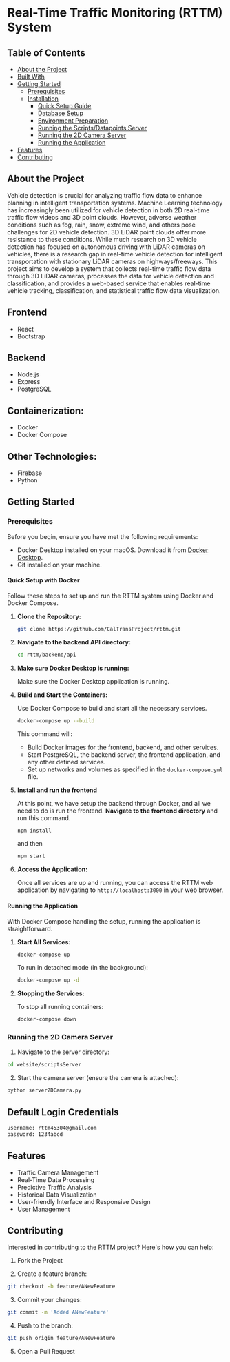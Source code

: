 
# Real-Time Traffic Monitoring (RTTM) System

## Table of Contents

- [About the Project](#about-the-project)
- [Built With](#built-with)
- [Getting Started](#getting-started)
  - [Prerequisites](#prerequisites)
  - [Installation](#installation)
    - [Quick Setup Guide](#quick-setup-guide)
    - [Database Setup](#database-setup)
    - [Environment Preparation](#environment-preparation)
    - [Running the Scripts/Datapoints Server](#running-the-scriptsdatapoints-server)
    - [Running the 2D Camera Server](#running-the-2d-camera-server)
    - [Running the Application](#running-the-application)
- [Features](#features)
- [Contributing](#contributing)

## About the Project

Vehicle detection is crucial for analyzing traffic flow data to enhance planning in intelligent transportation systems. Machine Learning technology has increasingly been utilized for vehicle detection in both 2D real-time traffic flow videos and 3D point clouds. However, adverse weather conditions such as fog, rain, snow, extreme wind, and others pose challenges for 2D vehicle detection. 3D LiDAR point clouds offer more resistance to these conditions. While much research on 3D vehicle detection has focused on autonomous driving with LiDAR cameras on vehicles, there is a research gap in real-time vehicle detection for intelligent transportation with stationary LiDAR cameras on highways/freeways. This project aims to develop a system that collects real-time traffic flow data through 3D LiDAR cameras, processes the data for vehicle detection and classification, and provides a web-based service that enables real-time vehicle tracking, classification, and statistical traffic flow data visualization.

## Frontend
- React
- Bootstrap

## Backend
- Node.js
- Express
- PostgreSQL

## Containerization:
- Docker
- Docker Compose

## Other Technologies:
- Firebase
- Python

## Getting Started

### Prerequisites

Before you begin, ensure you have met the following requirements:

- Docker Desktop installed on your macOS. Download it from [Docker Desktop](https://www.docker.com/products/docker-desktop/).
- Git installed on your machine.

#### Quick Setup with Docker

Follow these steps to set up and run the RTTM system using Docker and Docker Compose.

1. **Clone the Repository:**

   ```bash
   git clone https://github.com/CalTransProject/rttm.git
   ```

2. **Navigate to the backend API directory:**

   ```bash
   cd rttm/backend/api
   ```

3. **Make sure Docker Desktop is running:**

   Make sure the Docker Desktop application is running.

4. **Build and Start the Containers:**

   Use Docker Compose to build and start all the necessary services.

   ```bash
   docker-compose up --build
   ```

   This command will:

   - Build Docker images for the frontend, backend, and other services.
   - Start PostgreSQL, the backend server, the frontend application, and any other defined services.
   - Set up networks and volumes as specified in the `docker-compose.yml` file.

5. **Install and run the frontend**

   At this point, we have setup the backend through Docker, and all we need to do is run the frontend. **Navigate to the frontend directory** and run this command.

   ```bash
   npm install
   ```

   and then 

   ```bash
   npm start
   ```

6. **Access the Application:**

   Once all services are up and running, you can access the RTTM web application by navigating to `http://localhost:3000` in your web browser.


#### Running the Application

With Docker Compose handling the setup, running the application is straightforward.

1. **Start All Services:**

   ```bash
   docker-compose up
   ```

   To run in detached mode (in the background):

   ```bash
   docker-compose up -d
   ```

2. **Stopping the Services:**

   To stop all running containers:

   ```bash
   docker-compose down
   ```

### Running the 2D Camera Server

1. Navigate to the server directory:

```bash
cd website/scriptsServer
```

2. Start the camera server (ensure the camera is attached):

```bash
python server2DCamera.py
```

## Default Login Credentials
```bash
username: rttm45304@gmail.com
password: 1234abcd
```

## Features

- Traffic Camera Management
- Real-Time Data Processing
- Predictive Traffic Analysis
- Historical Data Visualization
- User-friendly Interface and Responsive Design
- User Management

## Contributing

Interested in contributing to the RTTM project? Here's how you can help:

1. Fork the Project

2. Create a feature branch:

```bash
git checkout -b feature/ANewFeature
```

3. Commit your changes:

```bash
git commit -m 'Added ANewFeature'
```

4. Push to the branch:

```bash
git push origin feature/ANewFeature
```

5. Open a Pull Request
